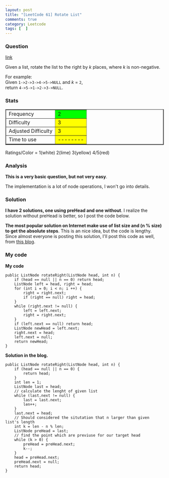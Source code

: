 ```yaml
---
layout: post
title: "[LeetCode 61] Rotate List"
comments: true
category: Leetcode
tags: [  ]
---
```



### Question 
[link](http://oj.leetcode.com/problems/rotate-list/)

<div class="question-content">
            <p></p><p>Given a list, rotate the list to the right by <i>k</i> places, where <i>k</i> is non-negative.</p>

<p>For example:<br>
Given <code>1-&gt;2-&gt;3-&gt;4-&gt;5-&gt;NULL</code> and <i>k</i> = <code>2</code>,<br>
return <code>4-&gt;5-&gt;1-&gt;2-&gt;3-&gt;NULL</code>.</p><p></p>
          </div>

### Stats

<table border="2">
	<tr>
		<td>Frequency</td>
		<td bgcolor="lime">2</td>
	</tr>
	<tr>
		<td>Difficulty</td>
		<td bgcolor="yellow">3</td>
	</tr>
	<tr>
		<td>Adjusted Difficulty</td>
		<td bgcolor="yellow">3</td>
	</tr>
	<tr>
		<td>Time to use</td>
		<td bgcolor="yellow">--------</td>
	</tr>
</table>

Ratings/Color = 1(white) 2(lime) 3(yellow) 4/5(red)

### Analysis

__This is a very basic question, but not very easy__. 

The implementation is a lot of node operations, I won't go into details. 

### Solution

__I have 2 solutions, one using preHead and one without__. I realize the solution without preHead is better, so I post the code below. 

__The most popular solution on Internet make use of list size and (n % size) to get the absolute steps__. This is an nice idea, but the code is lengthy. Since almost everyone is posting this solution, I'll post this code as well, from [this blog](http://rleetcode.blogspot.sg/2014/01/rotate-list-java.html). 

### My code

__My code__


    public ListNode rotateRight(ListNode head, int n) {
        if (head == null || n == 0) return head;
        ListNode left = head, right = head;
        for (int i = 0; i < n; i ++) {
            right = right.next;
            if (right == null) right = head;
        }
        while (right.next != null) {
            left = left.next;
            right = right.next;
        }
        if (left.next == null) return head;
        ListNode newHead = left.next;
        right.next = head;
        left.next = null;
        return newHead;
    }


__Solution in the blog.__


    public ListNode rotateRight(ListNode head, int n) {
        if (head == null || n == 0) {
            return head;
        }
        int len = 1;
        ListNode last = head;
        // calculate the lenght of given list
        while (last.next != null) {
            last = last.next;
            len++;
        }
        last.next = head;
        // Should considered the situtation that n larger than given list's length
        int k = len - n % len;
        ListNode preHead = last;
        // find the point which are previuse for our target head
        while (k > 0) {
            preHead = preHead.next;
            k--;
        }
        head = preHead.next;
        preHead.next = null;
        return head;
    }


